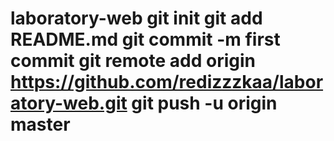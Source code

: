 # laboratory-web git init git add README.md git commit -m first commit git remote add origin https://github.com/redizzzkaa/laboratory-web.git git push -u origin master
